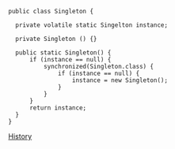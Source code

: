 
```
public class Singleton {
  
  private volatile static Singelton instance;
  
  private Singleton () {}
  
  public static Singleton() {
      if (instance == null) {
          synchronized(Singleton.class) {
              if (instance == null) {
                  instance = new Singleton();
              }
          }
      }
      return instance;
  }
}

```

[History](https://blog.csdn.net/chenchaofuck1/article/details/51702129)
